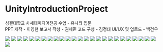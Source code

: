 # UnityIntroductionProject
성결대학교 차세대미디어전공 수업 - 유니티 입문
<br>
PPT 제작 - 이영현
보고서 작성 - 권세민
코드 구성 - 김정태
UI/UX 및 업로드 - 백건우

<img src = "https://media.discordapp.net/attachments/551371669315256330/1113248039243616347/image.png?width=2286&height=1288">
<img src = "https://media.discordapp.net/attachments/551371669315256330/1113248964154769418/-02.png?width=2290&height=1288">
<img src = "https://media.discordapp.net/attachments/551371669315256330/1113248964523872357/-03.png?width=2290&height=1288">
<img src = "https://media.discordapp.net/attachments/551371669315256330/1113248965194952754/-04.png?width=2290&height=1288">
<img src = "https://media.discordapp.net/attachments/551371669315256330/1113248965912182824/-05.png?width=2290&height=1288">
<img src = "https://media.discordapp.net/attachments/551371669315256330/1113248966809763972/-06.png?width=2290&height=1288">
<img src = "https://media.discordapp.net/attachments/551371669315256330/1113248967506022420/-07.png?width=2290&height=1288">
<img src = "https://media.discordapp.net/attachments/551371669315256330/1113248968026112070/-08.png?width=2290&height=1288">
<img src = "https://media.discordapp.net/attachments/551371669315256330/1113248968399409234/-09.png?width=2290&height=1288">
<img src = "https://media.discordapp.net/attachments/551371669315256330/1113248968793669692/-10.png?width=2290&height=1288">
<img src = "https://media.discordapp.net/attachments/551371669315256330/1113248969187938314/-11.png?width=2290&height=1288">
<img src = "https://media.discordapp.net/attachments/551371669315256330/1113249010296299560/-12.png?width=2290&height=1288">
<img src = "https://media.discordapp.net/attachments/551371669315256330/1113249010581508117/-13.png?width=2290&height=1288">
<img src = "https://media.discordapp.net/attachments/551371669315256330/1113249011072237589/-14.png?width=2290&height=1288">
<img src = "https://media.discordapp.net/attachments/551371669315256330/1113249011529424966/-15.png?width=2290&height=1288">
<img src = "https://media.discordapp.net/attachments/551371669315256330/1113249011978207393/-16.png?width=2290&height=1288">
<img src = "https://media.discordapp.net/attachments/551371669315256330/1113249012821262356/-17.png?width=2290&height=1288">
<img src = "https://media.discordapp.net/attachments/551371669315256330/1113249013282643998/-18.png?width=2290&height=1288">
<img src = "https://media.discordapp.net/attachments/551371669315256330/1113249013983084625/-19.png?width=2290&height=1288">
<img src = "https://media.discordapp.net/attachments/551371669315256330/1113249014834532422/-20.png?width=2290&height=1288">
<img src = "https://media.discordapp.net/attachments/551371669315256330/1113249015191044196/-21.png?width=2290&height=1288">
<img src = "https://media.discordapp.net/attachments/551371669315256330/1113249054533615757/-22.png?width=2290&height=1288">
<img src = "https://media.discordapp.net/attachments/551371669315256330/1113249054860791838/-23.png?width=2290&height=1288">
<img src = "https://media.discordapp.net/attachments/551371669315256330/1113249055255044146/-24.png?width=2290&height=1288">
<img src = "https://media.discordapp.net/attachments/551371669315256330/1113249055561220256/-25.png?width=2290&height=1288">
<img src = "https://media.discordapp.net/attachments/551371669315256330/1113249055926145105/-26.png?width=2290&height=1288">
